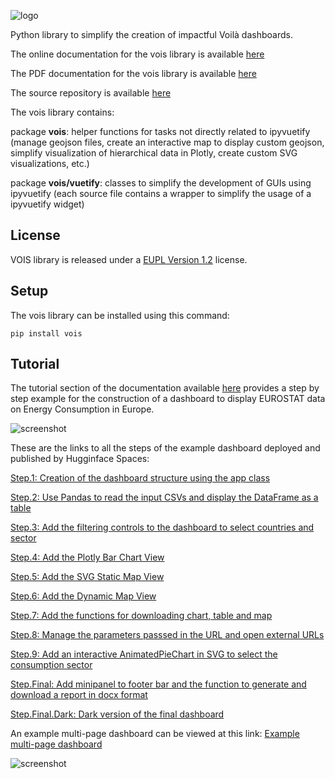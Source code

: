 ![logo](https://jeodpp.jrc.ec.europa.eu/services/shared/pngs/vois.png)

Python library to simplify the creation of impactful Voilà dashboards.

The online documentation for the vois library is available [here](https://vois.readthedocs.io/en/latest/1_intro.html)

The PDF documentation for the vois library is available [here](https://vois.readthedocs.io/_/downloads/en/latest/pdf/)

The source repository is available [here](https://code.europa.eu/jrc-bdap/vois)


The vois library contains:

package **vois**: helper functions for tasks not directly related to ipyvuetify (manage geojson files, create an interactive map to display custom geojson, simplify visualization of hierarchical data in Plotly, create custom SVG visualizations, etc.)

package **vois/vuetify**: classes to simplify the development of GUIs using ipyvuetify (each source file contains a wrapper to simplify the usage of a ipyvuetify widget)


## License

VOIS library is released under a
[EUPL Version 1.2](https://joinup.ec.europa.eu/collection/eupl/eupl-text-eupl-12) license.


## Setup

The vois library can be installed using this command:

`pip install vois`


## Tutorial

The tutorial section of the documentation available [here](https://vois.readthedocs.io/en/latest/2_tutorial.html) provides a step by step example for the construction of a dashboard to display EUROSTAT data on Energy Consumption in Europe.

![screenshot](https://jeodpp.jrc.ec.europa.eu/services/shared/pngs/vois_example.png)

These are the links to all the steps of the example dashboard deployed and published by Hugginface Spaces:

[Step.1: Creation of the dashboard structure using the app class](https://davidedemarchi-voila.hf.space/voila/render/tutorial/EnergyConsumption.1.ipynb)

[Step.2: Use Pandas to read the input CSVs and display the DataFrame as a table](https://davidedemarchi-voila.hf.space/voila/render/tutorial/EnergyConsumption.2.ipynb)

[Step.3: Add the filtering controls to the dashboard to select countries and sector](https://davidedemarchi-voila.hf.space/voila/render/tutorial/EnergyConsumption.3.ipynb)

[Step.4: Add the Plotly Bar Chart View](https://davidedemarchi-voila.hf.space/voila/render/tutorial/EnergyConsumption.4.ipynb)

[Step.5: Add the SVG Static Map View](https://davidedemarchi-voila.hf.space/voila/render/tutorial/EnergyConsumption.5.ipynb)

[Step.6: Add the Dynamic Map View](https://davidedemarchi-voila.hf.space/voila/render/tutorial/EnergyConsumption.6.ipynb)

[Step.7: Add the functions for downloading chart, table and map](https://davidedemarchi-voila.hf.space/voila/render/tutorial/EnergyConsumption.7.ipynb)

[Step.8: Manage the parameters passsed in the URL and open external URLs](https://davidedemarchi-voila.hf.space/voila/render/tutorial/EnergyConsumption.8.ipynb)

[Step.9: Add an interactive AnimatedPieChart in SVG to select the consumption sector](https://davidedemarchi-voila.hf.space/voila/render/tutorial/EnergyConsumption.9.ipynb)

[Step.Final: Add minipanel to footer bar and the function to generate and download a report in docx format](https://davidedemarchi-voila.hf.space/voila/render/tutorial/EnergyConsumption.Final.ipynb)

[Step.Final.Dark: Dark version of the final dashboard](https://davidedemarchi-voila.hf.space/voila/render/tutorial/EnergyConsumption.Final.ThemeDark.ipynb)

An example multi-page dashboard can be viewed at this link: [Example multi-page dashboard](https://davidedemarchi-voila.hf.space/voila/render/tutorial/MultipageDemo.ipynb)

![screenshot](https://jeodpp.jrc.ec.europa.eu/services/shared/pngs/multipage.png)
